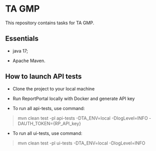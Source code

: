 # TA GMP
This repository contains tasks for TA GMP.

## Essentials

* java 17;

* Apache Maven.

## How to launch API tests

* Clone the project to your local machine

* Run ReportPortal locally with Docker and generate API key

* To run all api-tests, use command:

> mvn clean test -pl api-tests -DTA_ENV=local -DlogLevel=INFO -DAUTH_TOKEN={RP_API_key}
>

* To run all ui-tests, use command:

> mvn clean test -pl ui-tests -DTA_ENV=local -DlogLevel=INFO